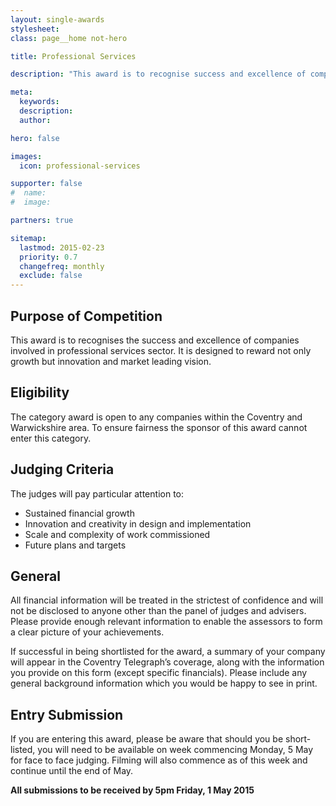 ```yaml
---
layout: single-awards
stylesheet:
class: page__home not-hero

title: Professional Services

description: "This award is to recognise success and excellence of companies involved in professional services sector. It is designed to reward not just growth but innovation and market leading vision."

meta:
  keywords:
  description:
  author:

hero: false

images:
  icon: professional-services

supporter: false
#  name:
#  image:

partners: true

sitemap:
  lastmod: 2015-02-23
  priority: 0.7
  changefreq: monthly
  exclude: false
---
```


## Purpose of Competition

This award is to recognises the success and excellence of companies involved in professional services sector. It is designed to reward not only growth but innovation and market leading vision.

## Eligibility

The category award is open to any companies within the Coventry and Warwickshire area. To ensure fairness the sponsor of this award cannot enter this category.

## Judging Criteria

The judges will pay particular attention to:

- Sustained financial growth
- Innovation and creativity in design and implementation
- Scale and complexity of work commissioned
- Future plans and targets


## General

All financial information will be treated in the strictest of confidence and will not be disclosed to anyone other than the panel of judges and advisers.  Please provide enough relevant information to enable the assessors to form a clear picture of your achievements.

If successful in being shortlisted for the award, a summary of your company will appear in the Coventry Telegraph&rsquo;s coverage, along with the information you provide on this form (except specific financials). Please include any general background information which you would be happy to see in print.

## Entry Submission

If you are entering this award, please be aware that should you be short-listed, you will need to be available on week commencing Monday, 5 May for face to face judging. Filming will also commence as of this week and continue until the end of May.

**All submissions to be received by 5pm&nbsp;Friday, 1&nbsp;May&nbsp;2015**
